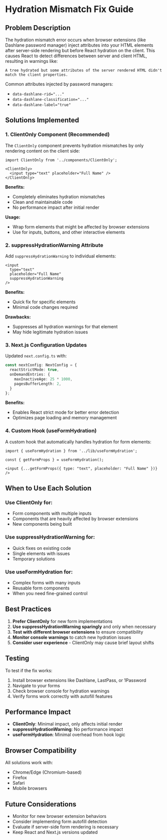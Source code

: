 # Hydration Mismatch Fix Guide

## Problem Description

The hydration mismatch error occurs when browser extensions (like Dashlane password manager) inject attributes into your HTML elements after server-side rendering but before React hydration on the client. This causes React to detect differences between server and client HTML, resulting in warnings like:

```
A tree hydrated but some attributes of the server rendered HTML didn't match the client properties.
```

Common attributes injected by password managers:
- `data-dashlane-rid="..."`
- `data-dashlane-classification="..."`
- `data-dashlane-label="true"`

## Solutions Implemented

### 1. ClientOnly Component (Recommended)

The `ClientOnly` component prevents hydration mismatches by only rendering content on the client side:

```tsx
import ClientOnly from '../components/ClientOnly';

<ClientOnly>
  <input type="text" placeholder="Full Name" />
</ClientOnly>
```

**Benefits:**
- Completely eliminates hydration mismatches
- Clean and maintainable code
- No performance impact after initial render

**Usage:**
- Wrap form elements that might be affected by browser extensions
- Use for inputs, buttons, and other interactive elements

### 2. suppressHydrationWarning Attribute

Add `suppressHydrationWarning` to individual elements:

```tsx
<input 
  type="text" 
  placeholder="Full Name"
  suppressHydrationWarning 
/>
```

**Benefits:**
- Quick fix for specific elements
- Minimal code changes required

**Drawbacks:**
- Suppresses all hydration warnings for that element
- May hide legitimate hydration issues

### 3. Next.js Configuration Updates

Updated `next.config.ts` with:

```ts
const nextConfig: NextConfig = {
  reactStrictMode: true,
  onDemandEntries: {
    maxInactiveAge: 25 * 1000,
    pagesBufferLength: 2,
  }
};
```

**Benefits:**
- Enables React strict mode for better error detection
- Optimizes page loading and memory management

### 4. Custom Hook (useFormHydration)

A custom hook that automatically handles hydration for form elements:

```tsx
import { useFormHydration } from '../lib/useFormHydration';

const { getFormProps } = useFormHydration();

<input {...getFormProps({ type: "text", placeholder: "Full Name" })} />
```

## When to Use Each Solution

### Use ClientOnly for:
- Form components with multiple inputs
- Components that are heavily affected by browser extensions
- New components being built

### Use suppressHydrationWarning for:
- Quick fixes on existing code
- Single elements with issues
- Temporary solutions

### Use useFormHydration for:
- Complex forms with many inputs
- Reusable form components
- When you need fine-grained control

## Best Practices

1. **Prefer ClientOnly** for new form implementations
2. **Use suppressHydrationWarning sparingly** and only when necessary
3. **Test with different browser extensions** to ensure compatibility
4. **Monitor console warnings** to catch new hydration issues
5. **Consider user experience** - ClientOnly may cause brief layout shifts

## Testing

To test if the fix works:

1. Install browser extensions like Dashlane, LastPass, or 1Password
2. Navigate to your forms
3. Check browser console for hydration warnings
4. Verify forms work correctly with autofill features

## Performance Impact

- **ClientOnly**: Minimal impact, only affects initial render
- **suppressHydrationWarning**: No performance impact
- **useFormHydration**: Minimal overhead from hook logic

## Browser Compatibility

All solutions work with:
- Chrome/Edge (Chromium-based)
- Firefox
- Safari
- Mobile browsers

## Future Considerations

- Monitor for new browser extension behaviors
- Consider implementing form autofill detection
- Evaluate if server-side form rendering is necessary
- Keep React and Next.js versions updated
